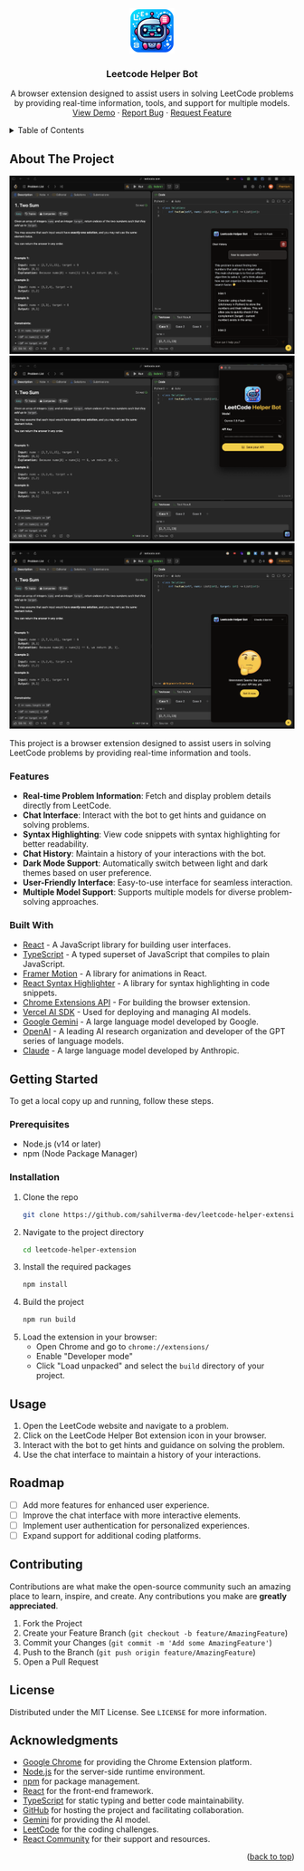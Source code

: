 <a id="readme-top"></a>

<!-- LOGO -->

<div align="center">
  <a href="https://chromewebstore.google.com/detail/leetcode-helper-bot/pnplpijgjhkfcbkpbpemoaijflgapfnc" target="_blank">
    <img src="./public/icons/icon128.png" alt="Logo" width="80" height="80">
  </a>

  <h3 align="center">Leetcode Helper Bot</h3>

  <p align="center">
    A browser extension designed to assist users in solving LeetCode problems by providing real-time information, tools, and support for multiple models.
    <br />
    <a href="https://chromewebstore.google.com/detail/leetcode-helper-bot/pnplpijgjhkfcbkpbpemoaijflgapfnc" target="_blank">View Demo</a>
    ·
    <a href="https://github.com/sahilverma-dev/leetcode-helper-extension/issues/new?labels=bug&template=bug-report---.md">Report Bug</a>
    ·
    <a href="https://github.com/sahilverma-dev/leetcode-helper-extension/issues/new?labels=enhancement&template=feature-request---.md">Request Feature</a>
  </p>
</div>

<!-- TABLE OF CONTENTS -->
<details>
  <summary>Table of Contents</summary>
  <ol>
    <li>
      <a href="#about-the-project">About The Project</a>
      <ul>
        <li><a href="#features">Features</a></li>
        <li><a href="#built-with">Built With</a></li>
      </ul>
    </li>
    <li>
      <a href="#getting-started">Getting Started</a>
      <ul>
        <li><a href="#prerequisites">Prerequisites</a></li>
        <li><a href="#installation">Installation</a></li>
      </ul>
    </li>
    <li><a href="#usage">Usage</a></li>
    <li><a href="#roadmap">Roadmap</a></li>
    <li><a href="#contributing">Contributing</a></li>
    <li><a href="#license">License</a></li>
    <li><a href="#contact">Contact</a></li>
    <li><a href="#acknowledgments">Acknowledgments</a></li>
  </ol>
</details>

<!-- ABOUT THE PROJECT -->

## About The Project

![Chat screenshot](./screenshots/chat.png)
![Select Model screenshot](./screenshots/select-model.png)
![Apikey not found screenshot](./screenshots/without-apikey.png)

This project is a browser extension designed to assist users in solving LeetCode problems by providing real-time information and tools.

### Features

- **Real-time Problem Information**: Fetch and display problem details directly from LeetCode.
- **Chat Interface**: Interact with the bot to get hints and guidance on solving problems.
- **Syntax Highlighting**: View code snippets with syntax highlighting for better readability.
- **Chat History**: Maintain a history of your interactions with the bot.
- **Dark Mode Support**: Automatically switch between light and dark themes based on user preference.
- **User-Friendly Interface**: Easy-to-use interface for seamless interaction.
- **Multiple Model Support**: Supports multiple models for diverse problem-solving approaches.

### Built With

- [React](https://reactjs.org/) - A JavaScript library for building user interfaces.
- [TypeScript](https://www.typescriptlang.org/) - A typed superset of JavaScript that compiles to plain JavaScript.
- [Framer Motion](https://www.framer.com/motion/) - A library for animations in React.
- [React Syntax Highlighter](https://github.com/react-syntax-highlighter/react-syntax-highlighter) - A library for syntax highlighting in code snippets.
- [Chrome Extensions API](https://developer.chrome.com/docs/extensions/mv3/) - For building the browser extension.
- [Vercel AI SDK](https://vercel.com/docs/api#endpoints/ai) - Used for deploying and managing AI models.
- [Google Gemini](https://cloud.google.com/gemini) - A large language model developed by Google.
- [OpenAI](https://openai.com/) - A leading AI research organization and developer of the GPT series of language models.
- [Claude](https://www.anthropic.com/claude) - A large language model developed by Anthropic.

## Getting Started

To get a local copy up and running, follow these steps.

### Prerequisites

- Node.js (v14 or later)
- npm (Node Package Manager)

### Installation

1. Clone the repo
   ```bash
   git clone https://github.com/sahilverma-dev/leetcode-helper-extension
   ```
2. Navigate to the project directory
   ```bash
   cd leetcode-helper-extension
   ```
3. Install the required packages
   ```bash
   npm install
   ```
4. Build the project
   ```bash
   npm run build
   ```
5. Load the extension in your browser:
   - Open Chrome and go to `chrome://extensions/`
   - Enable "Developer mode"
   - Click "Load unpacked" and select the `build` directory of your project.

## Usage

1. Open the LeetCode website and navigate to a problem.
2. Click on the LeetCode Helper Bot extension icon in your browser.
3. Interact with the bot to get hints and guidance on solving the problem.
4. Use the chat interface to maintain a history of your interactions.

## Roadmap

- [ ] Add more features for enhanced user experience.
- [ ] Improve the chat interface with more interactive elements.
- [ ] Implement user authentication for personalized experiences.
- [ ] Expand support for additional coding platforms.

## Contributing

Contributions are what make the open-source community such an amazing place to learn, inspire, and create. Any contributions you make are **greatly appreciated**.

1. Fork the Project
2. Create your Feature Branch (`git checkout -b feature/AmazingFeature`)
3. Commit your Changes (`git commit -m 'Add some AmazingFeature'`)
4. Push to the Branch (`git push origin feature/AmazingFeature`)
5. Open a Pull Request

## License

Distributed under the MIT License. See `LICENSE` for more information.

## Acknowledgments

- [Google Chrome](https://www.google.com/chrome/) for providing the Chrome Extension platform.
- [Node.js](https://nodejs.org/) for the server-side runtime environment.
- [npm](https://www.npmjs.com/) for package management.
- [React](https://reactjs.org/) for the front-end framework.
- [TypeScript](https://www.typescriptlang.org/) for static typing and better code maintainability.
- [GitHub](https://github.com/) for hosting the project and facilitating collaboration.
- [Gemini](https://gemini.ai/) for providing the AI model.
- [LeetCode](https://leetcode.com/) for the coding challenges.
- [React Community](https://reactjs.org/community/support.html) for their support and resources.

<p align="right">(<a href="#readme-top">back to top</a>)</p>
